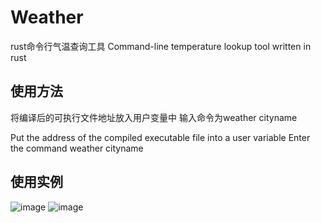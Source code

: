 # Weather
rust命令行气温查询工具
Command-line temperature lookup tool written in rust

## 使用方法
将编译后的可执行文件地址放入用户变量中
输入命令为weather cityname

Put the address of the compiled executable file into a user variable
Enter the command weather cityname


## 使用实例
![image](https://github.com/CoreAttacker/Weather/assets/97329851/cdf8827d-c385-4fe6-8fdf-a790a181edb0)
![image](https://github.com/CoreAttacker/Weather/assets/97329851/1d1cef1f-91a5-40dc-9436-86e997cccdd3)




